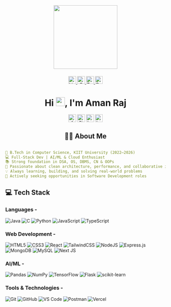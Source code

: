 <div align="center">
  <img height="200" src="https://user-images.githubusercontent.com/74038190/225813708-98b745f2-7d22-48cf-9150-083f1b00d6c9.gif"  />
</div>

###

<div align="center">
  <a href="https://www.linkedin.com/in/amanraj4545/" target="_blank">
    <img src="https://img.shields.io/badge/LinkedIn-0077B5?style=for-the-badge&logo=linkedin&logoColor=white" alt="LinkedIn" height="24"/>
  </a>
  <a href="mailto:amanraj1227@gmail.com" target="_blank">
    <img src="https://img.shields.io/badge/Gmail-D14836?style=for-the-badge&logo=gmail&logoColor=white" alt="Gmail" height="24"/>
  </a>
  <a href="https://twitter.com/your_handle" target="_blank">
    <img src="https://img.shields.io/badge/Twitter-1DA1F2?style=for-the-badge&logo=twitter&logoColor=white" alt="Twitter" height="24"/>
  </a>
  <a href="https://your-portfolio-site.com" target="_blank">
    <img src="https://img.shields.io/badge/Portfolio-0F9D58?style=for-the-badge&logo=google-chrome&logoColor=white" alt="Portfolio" height="24"/>
  </a>
</div>



###

<h1 align="center">Hi <img src="https://media.giphy.com/media/hvRJCLFzcasrR4ia7z/giphy.gif" width="28">, I'm Aman Raj</h1>

<div align="center">
  <!-- Profile Views -->
  <img src="https://komarev.com/ghpvc/?username=Amann-Raj&label=Profile%20views&color=0e75b6&style=for-the-badge" alt="Amann-Raj" height="24"/>

  <!-- Hire Status -->
  <img src="https://img.shields.io/badge/Status-Open%20to%20Work-40C057?style=for-the-badge&logo=googlecalendar&logoColor=white" alt="Status" height="24"/>

  <!-- Location -->
  <img src="https://img.shields.io/badge/Location-India-0B3954?style=for-the-badge&logo=google-maps&logoColor=white" alt="Location" height="24"/>

  <!-- Last Updated -->
  <img src="https://img.shields.io/badge/Last%20Updated-2025--06--19-4C75A1?style=for-the-badge&logo=github&logoColor=white" alt="Last Updated" height="24"/>
</div>





<div align="center">
  
## 👨‍💻 About Me

<div align="left">
  
```yaml

🚀 B.Tech in Computer Science, KIIT University (2022–2026)
💻 Full-Stack Dev | AI/ML & Cloud Enthusiast
📚 Strong foundation in DSA, OS, DBMS, CN & OOPs
🧩 Passionate about clean architecture, performance, and collaborative innovation
💡 Always learning, building, and solving real-world problems
💼 Actively seeking opportunities in Software Development roles

```

## 💻 Tech Stack

<div align="left">

### Languages -
![Java](https://img.shields.io/badge/Java-ED8B00?style=for-the-badge&logo=openjdk&logoColor=white)
![C](https://img.shields.io/badge/c-%2300599C.svg?style=for-the-badge&logo=c&logoColor=white)
![Python](https://img.shields.io/badge/Python-3776AB?style=for-the-badge&logo=python&logoColor=white)
![JavaScript](https://img.shields.io/badge/JavaScript-F7DF1E?style=for-the-badge&logo=javascript&logoColor=black)
![TypeScript](https://img.shields.io/badge/typescript-%23007ACC.svg?style=for-the-badge&logo=typescript&logoColor=white)

### Web Development -
![HTML5](https://img.shields.io/badge/HTML5-E34F26?style=for-the-badge&logo=html5&logoColor=white)
![CSS3](https://img.shields.io/badge/CSS3-1572B6?style=for-the-badge&logo=css3&logoColor=white)
![React](https://img.shields.io/badge/React-20232A?style=for-the-badge&logo=react&logoColor=61DAFB)
![TailwindCSS](https://img.shields.io/badge/Tailwind_CSS-38B2AC?style=for-the-badge&logo=tailwind-css&logoColor=white)
![NodeJS](https://img.shields.io/badge/Node.js-43853D?style=for-the-badge&logo=node.js&logoColor=white)
![Express.js](https://img.shields.io/badge/Express.js-000000?style=for-the-badge&logo=express&logoColor=white)
![MongoDB](https://img.shields.io/badge/MongoDB-4EA94B?style=for-the-badge&logo=mongodb&logoColor=white)
![MySQL](https://img.shields.io/badge/mysql-4479A1.svg?style=for-the-badge&logo=mysql&logoColor=white) 
![Next JS](https://img.shields.io/badge/NextJS-%23000000.svg?style=for-the-badge&logo=next.js&logoColor=white)

### AI/ML -
![Pandas](https://img.shields.io/badge/pandas-%23150458.svg?style=for-the-badge&logo=pandas&logoColor=white) ![NumPy](https://img.shields.io/badge/numpy-%23013243.svg?style=for-the-badge&logo=numpy&logoColor=white) ![TensorFlow](https://img.shields.io/badge/TensorFlow-%23FF6F00.svg?style=for-the-badge&logo=TensorFlow&logoColor=white)
![Flask](https://img.shields.io/badge/Flask-%23000000.svg?style=for-the-badge&logo=flask&logoColor=white)
![scikit-learn](https://img.shields.io/badge/scikit--learn-%23F7931E.svg?style=for-the-badge&logo=scikit-learn&logoColor=white)

### Tools & Technologies -
![Git](https://img.shields.io/badge/git-%23F05033.svg?style=for-the-badge&logo=git&logoColor=white) ![GitHub](https://img.shields.io/badge/github-%23121011.svg?style=for-the-badge&logo=github&logoColor=white)
![VS Code](https://img.shields.io/badge/VSCode-%23007ACC.svg?style=for-the-badge&logo=visual-studio-code&logoColor=white)
![Postman](https://img.shields.io/badge/Postman-FF6C37?style=for-the-badge&logo=postman&logoColor=white)
![Vercel](https://img.shields.io/badge/Vercel-%23000000.svg?style=for-the-badge&logo=vercel&logoColor=white)

</div>

###
